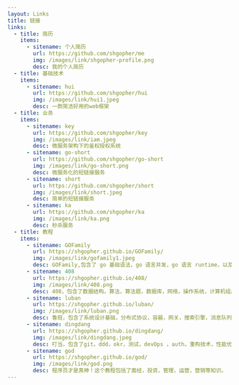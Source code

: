 ```yaml
---
layout: Links
title: 链接
links:
  - title: 简历
    items:
      - sitename: 个人简历
        url: https://github.com/shgopher/me
        img: /images/link/shgopher-profile.png
        desc: 我的个人简历        
  - title: 基础技术
    items:
      - sitename: hui
        url: https://github.com/shgopher/hui
        img: /images/link/hui1.jpeg
        desc: 一款简洁好用的web框架
  - title: 业务
    items:
      - sitename: key
        url: https://github.com/shgopher/key
        img: /images/link/iam.jpeg
        desc: 微服务架构下的鉴权授权系统
      - sitename: go-short
        url: https://github.com/shgopher/go-short
        img: /images/link/go-short.png
        desc: 微服务化的短链接服务
      - sitename: short
        url: https://github.com/shgopher/short
        img: /images/link/short.jpeg
        desc: 简单的短链接服务
      - sitename: ka
        url: https://github.com/shgopher/ka
        img: /images/link/ka.png
        desc: 秒杀服务
  - title: 教程
    items:
      - sitename: GOFamily
        url: https://shgopher.github.io/GOFamily/
        img: /images/link/gofamily1.jpeg
        desc: GOFamily,包含了 go 基础语法，go 语言并发，go 语言 runtime，以及工程实践。
      - sitename: 408
        url: https://shgopher.github.io/408/
        img: /images/link/408.png
        desc: 408，包含了数据结构，算法，算法题，数据库，网络，操作系统，计算机组成原理，以及设计模式。
      - sitename: luban
        url: https://shgopher.github.io/luban/
        img: /images/link/luban.png
        desc: 鲁班，包含了系统设计基础，分布式协议，容器，网关，搜索引擎，消息队列，rpc，以及系统设计实战。
      - sitename: dingdang
        url: https://shgopher.github.io/dingdang/
        img: /images/link/dingdang.jpeg
        desc: 叮当，包含了git，ddd，okr，测试，devOps ，auth，重构技术，性能优化，debug，线上快速排障，以及正则表达式。
      - sitename: god
        url: https://shgopher.github.io/god/
        img: /images/link/god.png
        desc: 程序员才是真神！这个教程包括了面经，投资，管理，运营，营销等知识。      
---
```

